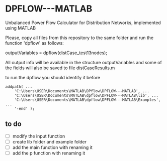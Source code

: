 # DPFLOW---MATLAB
Unbalanced Power Flow Calculator for Distribution Networks, implemented using MATLAB

Please, copy all files from this repository to the same folder and run the function 'dpflow' as follows:

outputVariables = dpflow(distCase_test13nodes);

All output info will be available in the structure outputVariables and some of the fields will also be saved to file distCaseResults.m


to run the dpflow you should identify it before 

    addpath( ...
        'C:\Users\USER\Documents\MATLAB\DPflow\DPFLOW---MATLAB', ...
        'C:\Users\USER\Documents\MATLAB\dpflow\DPFLOW---MATLAB\lib', ...
        'C:\Users\USER\Documents\MATLAB\dpflow\DPFLOW---MATLAB\Examples', ...
        '-end' );

## to do
- [ ] modify the input function
- [ ] create lib folder and example folder
- [ ] add the main function with renaming it
- [ ] add the p function with renaming it 